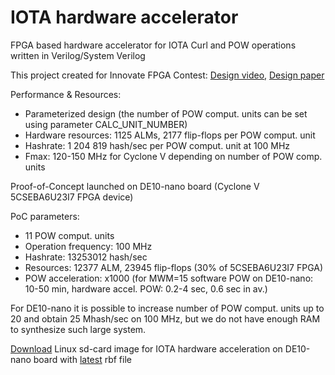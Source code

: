 # IOTA hardware accelerator
FPGA based hardware accelerator for IOTA Curl and POW operations written in Verilog/System Verilog

This project created for Innovate FPGA Contest:
[Design video](https://www.youtube.com/watch?v=JJRlwTJHBCg), 
[Design paper](http://www.innovatefpga.com/cgi-bin/innovate/teams.pl?Id=EM080)

Performance & Resources:
- Parameterized design (the number of POW comput. units can be set using parameter CALC_UNIT_NUMBER)
- Hardware resources: 1125 ALMs, 2177 flip-flops per POW comput. unit
- Hashrate: 1 204 819 hash/sec per POW comput. unit at 100 MHz
- Fmax: 120-150 MHz for Cyclone V depending on number of POW comp. units

Proof-of-Concept launched on DE10-nano board (Cyclone V 5CSEBA6U23I7 FPGA device) 

PoC parameters:
- 11 POW comput. units
- Operation frequency: 100 MHz 
- Hashrate: 13253012 hash/sec
- Resources: 12377 ALM, 23945 flip-flops (30% of 5CSEBA6U23I7 FPGA)
- POW acceleration: x1000 (for MWM=15 software POW on DE10-nano: 10-50 min, hardware accel. POW: 0.2-4 sec, 0.6 sec in av.)

For DE10-nano it is possible to increase number of POW comput. units up to 20 and obtain 25 Mhash/sec on 100 MHz, but we do not have enough RAM to synthesize such large system.

[Download](https://github.com/LampaLab/iota_fpga/releases/tag/v0.1) Linux sd-card image for IOTA hardware acceleration on DE10-nano board with [latest](https://github.com/LampaLab/iota_fpga/releases/tag/v0.2) rbf file
